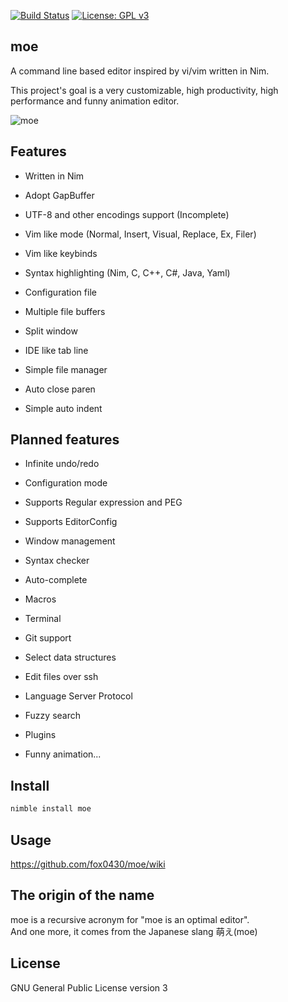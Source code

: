 [![Build Status](https://travis-ci.org/fox0430/moe.svg?branch=master)](https://travis-ci.org/fox0430/moe)
[![License: GPL v3](https://img.shields.io/badge/License-GPLv3-blue.svg)](https://www.gnu.org/licenses/gpl-3.0)

## moe

A command line based editor inspired by vi/vim written in Nim.  
 
This project's goal is a very customizable, high productivity, high performance and funny animation editor.

![moe](https://user-images.githubusercontent.com/15966436/58185716-8bbd2400-7cee-11e9-93d9-6ec94c876711.png)

## Features

- Written in Nim  

- Adopt GapBuffer  

- UTF-8 and other encodings support (Incomplete)

- Vim like mode (Normal, Insert, Visual, Replace, Ex, Filer)

- Vim like keybinds

- Syntax highlighting (Nim, C, C++, C#, Java, Yaml)

- Configuration file

- Multiple file buffers

- Split window

- IDE like tab line

- Simple file manager

- Auto close paren  

- Simple auto indent  

## Planned features

- Infinite undo/redo

- Configuration mode

- Supports Regular expression and PEG

- Supports EditorConfig

- Window management

- Syntax checker  

- Auto-complete

- Macros

- Terminal

- Git support

- Select data structures

- Edit files over ssh

- Language Server Protocol

- Fuzzy search

- Plugins

- Funny animation...

## Install

```sh
nimble install moe
```

## Usage
https://github.com/fox0430/moe/wiki  

## The origin of the name
moe is a recursive acronym for "moe is an optimal editor".    
And one more, it comes from the Japanese slang 萌え(moe)

## License

GNU General Public License version 3
